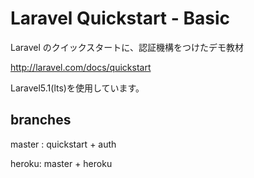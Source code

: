 # Laravel Quickstart - Basic

Laravel のクイックスタートに、認証機構をつけたデモ教材

http://laravel.com/docs/quickstart

Laravel5.1(lts)を使用しています。

## branches

master : quickstart + auth

heroku: master + heroku
